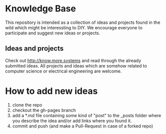 # Knowledge Base
This repository is intended as a collection of ideas and projects found in the wild which might be interessting to DIY.
We encourage everyone to participate and suggest new ideas or projects. 

## Ideas and projects
Check out http://know.more.systems and read through the already submitted ideas. All projects and ideas which are somehow related to computer science or electrical engineering are welcome.

# How to add new ideas
  1. clone the repo
  2. checkout the gh-pages branch
  3. add a *.md file containing some kind of "post" to the _posts folder where you describe the idea and/or add links where you found it.
  4. commit and push (and make a Pull-Request in case of a forked repo)

